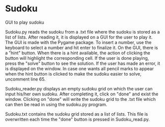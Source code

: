 # Sudoku
GUI to play sudoku

Sudoku.py reads the sudoku from a .txt file where the sudoku is stored as a list of lists. 
After reading it, it is displayed on a GUI for the user to play it. The GUI is made with the Pygame package. 
To insert a number, use the keyboard to select a number and hit enter to finalize it. 
On the GUI, there is a "hint" button. When there is a hint available, the action of clicking the button will highlight the corresponding cell. If the user is done playing, press the "solve" button to see the solution. If the user has made an error, it is displayed on the window. 
In case one wants all pencil marks to appear when the hint button is clicked to make the sudoku easier to solve, uncomment line 65. 

Sudoku_reader.py displays an empty sudoku grid on which the user can input his/her own sudoku. After completing it, click on "done" and exist the window. Clicking on "done" will write the sudoku grid to the .txt file which can then be read in using the sudoku.py program.

Sudoku.txt contains the sudoku grid stored as a list of lists. This file is overwritten each time the "done" button is pressed in Sudoku_read.py. 
